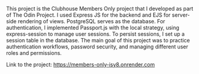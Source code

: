This project is the Clubhouse Members Only project that I developed as part of The Odin Project. I used Express JS for the backend and EJS for server-side rendering of views. PostgreSQL serves as the database. For authentication, I implemented Passport.js with the local strategy, using express-session to manage user sessions. To persist sessions, I set up a session table in the database. The main goal of this project was to practice authentication workflows, password security, and managing different user roles and permissions.

Link to the project: https://members-only-isy8.onrender.com